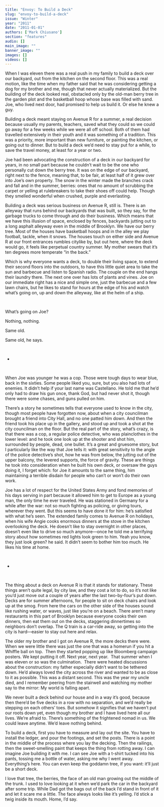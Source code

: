 ```yaml
---
title: "Envoy: To Build a Deck"
slug: "envoy-to-build-a-deck"
issue: "Winter"
year: "2011"
date: "2011-01-01"
authors: ['Mark Chiusano']
section: "features"
audio: []
main_image: ""
banner_image: ""
images: []
videos: []
---
```

When I was eleven there was a real push in my family to build a deck over our backyard, out from the kitchen on the second floor. This was a real motion, like the time when my father said that he was considering getting a dog for my brother and me, though that never actually materialized. But the building of the deck looked real, obstacled only by the old-man berry tree in the garden plot and the basketball hoop whose base was filled with sand. Joe, who lived next door, had promised to help us build it. Or else he knew a guy.

Building a deck meant staying on Avenue R for a summer, a real decision because usually my parents, teachers, saved what they could so we could go away for a few weeks while we were all off school. Both of them had travelled extensively in their youth and it was something of a tradition. This was a priority, more important than new furniture, or painting the kitchen, or going out to dinner. But to build a deck we’d need to stay put for a while, to save the travel money, at least for a year or two.

 Joe had been advocating the construction of a deck in our backyard for years, in no small part because he couldn’t wait to be the one who personally cut down the berry tree. It was on the edge of our backyard, right next to the fence, meaning that, to be fair, at least half of it grew over into Joe’s own property. The snow in the winter made the branches crack and fall and in the summer, berries: ones that no amount of scrubbing the carpet or yelling at rulebreakers to take their shoes off could help. Though they smelled wonderful when crushed, purple and everlasting.

 Building a deck was serious business on Avenue R, still is. There is an alleyway that runs behind our backyards that was built, so they say, for the garbage trucks to come through and do their business. Which means that we have this illusion of space, enclosed by fences, backyards jutting out to a long asphalt alleyway even in the middle of Brooklyn. We have our berry tree. Most of the houses have basketball hoops and in the alley we play football, tackle, when it snows. The houses touch on either side and Avenue R at our front entrances rumbles citylike by, but out here, where the deck would go, it feels like perpetual country summer. My mother swears that it’s ten degrees more temperate “in the back.”

 Which is why everyone wants a deck, to double their living space, to extend their second floors into the outdoors, to have this little quiet area to take the sun and barbecue and listen to Spanish radio. The couple on the end hangs their laundry there. The next one over has lots of plants and vines. Joe on our immediate right has a nice and simple one, just the barbecue and a few lawn chairs, but he likes to stand for hours at the edge of his and watch what’s going on, up and down the alleyway, like at the helm of a ship.

  

 What’s going on Joe?

 Nothing, nothing.

 Same old.

 Same old, he says.

  

 *

  

When Joe was younger he was a cop. Those were tough days to wear blue, back in the sixties. Some people liked you, sure, but you also had lots of enemies. It didn’t help if your last name was Castellano. He told me that he’d only had to draw his gun once, thank God, but had never shot it, though there were some chases, and guns pulled on him.

 There’s a story he sometimes tells that everyone used to know in the city, though most people have forgotten now, about when a city councilman brought a friend into City Hall, and no one patted him down. And then the friend took his place up in the gallery, and stood up and took a shot at the city councilman on the floor. But the real part of the story, what’s crazy, is that there was a cop, a regular police detective, who was plainclothes in the lower level: and he took one look up at the shooter and shot him, surrounded by people, dead, one bullet. It’s a great and gruesome story, but I particularly like the way that Joe tells it: with great sensitivity to the angle of the police detective’s shot, how he was from below, the jutting out of the upper balcony, the levered supports, the force of gravity. These are things he took into consideration when he built his own deck, or oversaw the guys doing it, I forget which: for Joe it amounts to the same thing, him maintaining a terrible disdain for people who can’t or won’t do their own work.

 Joe has a lot of respect for the United States Army and fond memories of his days serving in part because it allowed him to get to Europe as a young man, the only time he ever traveled. He was stationed in Germany for a while after the war: not so much fighting as policing, or giving tours, wherever they went. But this seems to have done it for him: he’s satisfied with what he’s seen. The extended family comes to Avenue R on holidays, when his wife Angie cooks enormous dinners at the stove in the kitchen overlooking the deck. He doesn’t like to stay overnight in other places, doesn’t even like to drive so much anymore—once he told me a terrifying story about how sometimes red lights look green to him. Yeah you know, they just look green? he said. It didn’t seem to bother him too much. He likes his time at home.

  

 *

  

 The thing about a deck on Avenue R is that it stands for stationary. These things aren’t quite legal, by city law, and they cost a lot to do, so it’s not like you’d just move out a couple of years after the last two-by-four’s put down. Decks are for summer afternoons, for people to sit on deck chairs and look up at the smog. From here the cars on the other side of the houses sound like rushing water, or waves, just like you’re on a beach. There aren’t many restaurants in this part of Brooklyn because everyone cooks their own dinners, then eat them out on the decks, staggering dinnertimes so neighbors don’t overlap. The Q train is a car-ride away, so getting into the city is hard—easier to stay out here and relax.

 The older my brother and I got on Avenue R, the more decks there were. When we were little there was just the one that was a homerun if you hit a Whiffle ball on top.  Then they started popping up like Bloomberg campaign posters. We kept putting it off. Next year, next year.  That summer when I was eleven or so was the culmination.  There were heated discussions about the construction: my father especially didn’t want to be tethered down. He’d always loved the city across the river and wanted to be as close to it as possible. This was a distant second. This was the year my uncle died, and I remember peering from the stairwell and watching my mother say to the mirror: My world is falling apart.

 We never built a deck behind our house and in a way it’s good, because then there’d be five decks in a row with no separation, and we’d really be stepping on each others’ toes. But somehow it signifies that we haven’t put our roots down yet, even though my brother and I have lived here all our lives. We’re afraid to. There’s something of the frightened nomad in us. We could leave anytime. We’d leave nothing behind.

 To build a deck, first you have to measure and lay out the site. You have to install the ledger, and pour the footings, and set the posts. There is a point in the middle of the process where you lay the decking. Then the railings, then the sweet-smelling paint that keeps the thing from rotting away. I can imagine Joe building it with me. I can see Joe with a t-shirt tucked into his pants, tossing me a bottle of water, asking me why I went away. Everything’s here. You can even keep the goddamn tree, if you want: it’ll just be a short deck.

 I love that tree, the berries, the face of an old man growing out the middle of the trunk. I used to love looking at it when we’d park the car in the backyard after some trip. While Dad got the bags out of the back I’d stand in front of it and let it scare me a little. The face always looks like it’s yelling. I’d stick a twig inside its mouth. Home, I’d say.

